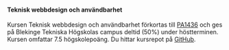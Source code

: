 #### Teknisk webbdesign och användbarhet

Kursen Teknisk webbdesign och användbarhet förkortas till [PA1436](https://dbwebb.se/kurser/design-v2)  och ges på Blekinge Tekniska Högskolas campus deltid (50%) under höstterminen. Kursen omfattar 7.5 högskolepoäng.
Du hittar kursrepot på [GitHub](https://github.com/dbwebb-se/design).
